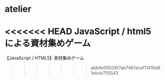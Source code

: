 # atelier
<<<<<<< HEAD
JavaScript / html5 による資材集めゲーム
=======
【JavaScript / HTML5】素材集めゲーム
>>>>>>> abb9e59028f7ab7461acef11418d81ebcb755543
